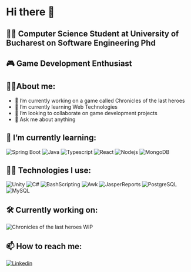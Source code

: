 # Hi there 👋

<!--
**CiprianStefan/CiprianStefan** is a ✨ _special_ ✨ repository because its `README.md` (this file) appears on your GitHub profile.

Here are some ideas to get you started:

- 🔭 I’m currently working on ...
- 🌱 I’m currently learning ...
- 👯 I’m looking to collaborate on ...
- 🤔 I’m looking for help with ...
- 💬 Ask me about ...
- 📫 How to reach me: ...
- 😄 Pronouns: ...
- ⚡ Fun fact: ...
-->


## 👨‍🎓 Computer Science Student at University of Bucharest on Software Engineering Phd ##

## 🎮 Game Development Enthusiast ##

## 🐱‍💻About me: ##

- 🔭 I’m currently working on a game called Chronicles of the last heroes
- 🌱 I’m currently learning Web Technologies
- 👯 I’m looking to collaborate on game development projects
- 💬 Ask me about anything

<!--
![CiprianStefan's github stats](https://github-readme-stats.vercel.app/api?username=CiprianStefan&show_icons=true&theme=radical)
--> 

## 🌱 I’m currently learning: ##

![Spring Boot](https://img.shields.io/badge/Springboot-323330?style=for-the-badge&logo=springboot)
![Java](https://img.shields.io/badge/Java-323330?style=for-the-badge&logo=java)
![Typescript](https://img.shields.io/badge/Typescript-323330?style=for-the-badge&logo=typescript)
![React](https://img.shields.io/badge/React-323330?style=for-the-badge&logo=react)
![Nodejs](https://img.shields.io/badge/Nodejs-323330?style=for-the-badge&logo=node.js)
![MongoDB](https://img.shields.io/badge/MongoDB-323330?style=for-the-badge&logo=mongodb)

## 👨‍💻 Technologies I use: ##

![Unity](https://img.shields.io/badge/Unity-323330?style=for-the-badge&logo=unity)
![C#](https://img.shields.io/badge/C%23-323330?style=for-the-badge&logo=c-sharp)
![BashScripting](https://img.shields.io/badge/BashScripting-323330?style=for-the-badge&logo=gnu-bash)
![Awk](https://img.shields.io/badge/Awk-323330?style=for-the-badge&logo=gnu-awk)
![JasperReports](https://img.shields.io/badge/JasperReports-323330?style=for-the-badge&logo=jasperreports)
![PostgreSQL](https://img.shields.io/badge/PostgreSQL-323330?style=for-the-badge&logo=postgresql)
![MySQL](https://img.shields.io/badge/MySQL-323330?style=for-the-badge&logo=mysql)

## 🛠 Currently working on: ##

![Chronicles of the last heroes](https://img.shields.io/badge/Chronicles%20of%20the%20last%20heroes-323330?style=for-the-badge&logo=unity) WIP

## 📫 How to reach me: ##

[![Linkedin][1.1]][1]

[1.1]: https://img.shields.io/badge/LinkedIn-323330?style=for-the-badge&logo=linkedin&logoColor=blue

[1]: https://www.linkedin.com/in/stefan-ciprian-barbu-822454257/

